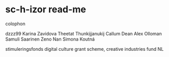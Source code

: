 # sc-h-izor read-me

colophon

dzzz99
Karina Zavidova
Theetat Thunkijjanukij
Callum Dean
Alex Olloman
Samuli Saarinen
Zeno Nan
Simona Koutná

stimuleringsfonds digital culture grant scheme, creative industries fund NL
